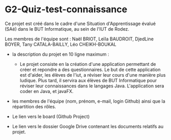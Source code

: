 # G2-Quiz-test-connaissance

Ce projet est créé dans le cadre d'une Situation d'Apprentissage évalué (SAé) dans le BUT Informatique, au sein de l'IUT de Rodez.

Les membres de l'équipe sont : Naël BRIOT, Leïla BAUDROIT, DjedLine BOYER, Tany CATALA-BAILLY, Léo CHEIKH-BOUKAL 

- la description du projet en 10 ligne maximum :
  - Le projet consiste en la création d'une application permettant de créer et repondre a des questionnaires.
    Le but de cette application est d'aider, les élèves de l'iut, a réviser leur cours d'une manière plus
    ludique. Plus tard, il servira aux élèves de BUT Informatique pour réviser leur connaissances dans le
    langages Java. L'application sera coder en Java, et javaFX. 

- les membres de l'équipe (nom, prénom, e-mail, login Github) ainsi que la répartition des rôles.
- Le lien vers le board (Github Project)
- Le lien vers le dossier Google Drive contenant les documents relatifs au projet.
